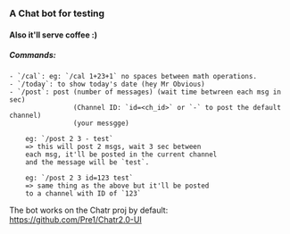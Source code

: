 ### A Chat bot for testing
#### Also it'll serve coffee :)

##### Commands: 

	- `/cal`: eg: `/cal 1+23+1` no spaces between math operations.
	- `/today`: to show today's date (hey Mr Obvious)
	- `/post`: post (number of messages) (wait time betwreen each msg in sec)
					(Channel ID: `id=<ch_id>` or `-` to post the default channel)
					(your messgge)

		eg: `/post 2 3 - test`
		=> this will post 2 msgs, wait 3 sec between
		each msg, it'll be posted in the current channel 
		and the message will be `test`. 

		eg: `/post 2 3 id=123 test`
		=> same thing as the above but it'll be posted
		to a channel with ID of `123`


The bot works on the Chatr proj by default: https://github.com/Pre1/Chatr2.0-UI
